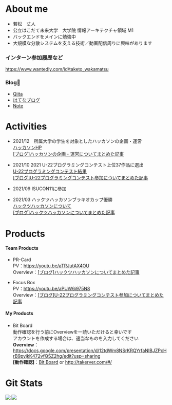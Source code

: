# About me
- 若松　丈人
- 公立はこだて未来大学　大学院 情報アーキテクチャ領域 M1
- バックエンドをメインに勉強中
- 大規模な分散システムを支える技術／動画配信周りに興味があります

### インターン参加履歴など
https://www.wantedly.com/id/taketo_wakamatsu

### Blog👀
- [Qiita](https://qiita.com/Waka0830 "Qiita My Page")
- [はてなブログ](https://take2405-first.hatenablog.com/ "hatena blog's My page")
- [Note](https://note.com/wkmtake)

# Activities
- 2021/12　所属大学の学生を対象としたハッカソンの企画・運営  
[ハッカソンHP](https://sites.google.com/view/smile-hackathon "Smile Hackathon Page")  
[[ブログ]ハッカソンの企画・運営についてまとめた記事](https://take2405-first.hatenablog.com/entry/2021/12/19/023324 "My Learn By Smile Hackathon")

- 2021/10 2021 U-22プログラミングコンテスト上位37作品に選出  
[U-22プログラミングコンテスト結果](https://u22procon.com/report/ "U-22 Programming Contest Page")  
[[ブログ]U-22プログラミングコンテスト参加についてまとめた記事](https://take2405-first.hatenablog.com/entry/2021/10/13/023004 "My Learn By U-22 Programming Contest") 

- 2021/09 ISUCON11に参加

- 2021/03 ハックツハッカソンブラキオカップ優勝  
[ハックツハッカソンについて](https://cup.hackz.team/brachio/ "Hacks Hackathon Page")  
[[ブログ]ハックツハッカソンについてまとめた記事](https://take2405-first.hatenablog.com/entry/2021/04/04/220821 "My Learn By Hackathon") 

# Products
#### Team Products
- PR-Card  
PV：https://youtu.be/aTRJutAX4OU  
Overview：[[ブログ]ハックツハッカソンについてまとめた記事](https://take2405-first.hatenablog.com/entry/2021/04/04/220821 "My Learn By Hackathon") 

- Focus Box  
PV：https://youtu.be/aPUW6i975N8  
Overview：[[ブログ]U-22プログラミングコンテスト参加についてまとめた記事](https://take2405-first.hatenablog.com/entry/2021/10/13/023004 "My Learn By U-22 Programming Contest") 

#### My Products
- Bit Board　  
  動作確認を行う前にOverviewを一読いただけると幸いです  
  アカウントを作成する場合は、適当なものを入力してください  
**Overview**：https://docs.google.com/presentation/d/12tdWm8NSrKRQYrfaNIBJZPcHrB9pyjkK472vfQSZ2hg/edit?usp=sharing  
**[動作確認]**：[Bit Board](https://www.takerver.com/#/ "Bit Board") or  http://takerver.com/#/


# Git Stats
<a href="https://github.com/anuraghazra/github-readme-stats">
  <img align="left" src="https://github-readme-stats.vercel.app/api?username=take-2405&count_private=true&show_icons=true" />
</a>
<a href="https://github.com/anuraghazra/github-readme-stats">
  <img align="left" src="https://github-readme-stats.vercel.app/api/top-langs/?username=take-2405" />
</a>
